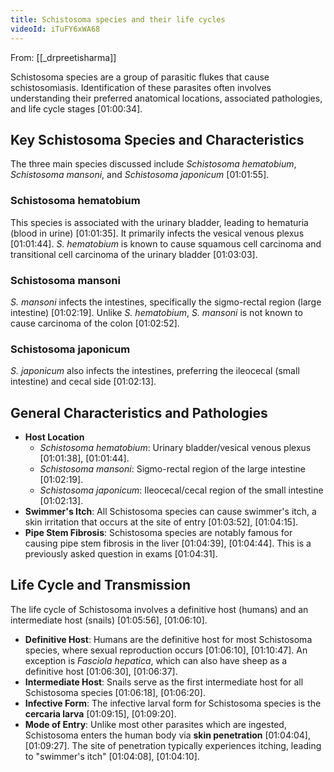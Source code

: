 ```yaml
---
title: Schistosoma species and their life cycles
videoId: iTuFY6xWA68
---
```


From: [[_drpreetisharma]] <br/> 

Schistosoma species are a group of parasitic flukes that cause schistosomiasis. Identification of these parasites often involves understanding their preferred anatomical locations, associated pathologies, and life cycle stages <a class="yt-timestamp" data-t="01:00:34">[01:00:34]</a>.

## Key Schistosoma Species and Characteristics

The three main species discussed include _Schistosoma hematobium_, _Schistosoma mansoni_, and _Schistosoma japonicum_ <a class="yt-timestamp" data-t="01:01:55">[01:01:55]</a>.

### Schistosoma hematobium
This species is associated with the urinary bladder, leading to hematuria (blood in urine) <a class="yt-timestamp" data-t="01:01:35">[01:01:35]</a>. It primarily infects the vesical venous plexus <a class="yt-timestamp" data-t="01:01:44">[01:01:44]</a>. _S. hematobium_ is known to cause squamous cell carcinoma and transitional cell carcinoma of the urinary bladder <a class="yt-timestamp" data-t="01:03:03">[01:03:03]</a>.

### Schistosoma mansoni
_S. mansoni_ infects the intestines, specifically the sigmo-rectal region (large intestine) <a class="yt-timestamp" data-t="01:02:19">[01:02:19]</a>. Unlike _S. hematobium_, _S. mansoni_ is not known to cause carcinoma of the colon <a class="yt-timestamp" data-t="01:02:52">[01:02:52]</a>.

### Schistosoma japonicum
_S. japonicum_ also infects the intestines, preferring the ileocecal (small intestine) and cecal side <a class="yt-timestamp" data-t="01:02:13">[01:02:13]</a>.

## General Characteristics and Pathologies

*   **Host Location**
    *   _Schistosoma hematobium_: Urinary bladder/vesical venous plexus <a class="yt-timestamp" data-t="01:01:38">[01:01:38]</a>, <a class="yt-timestamp" data-t="01:01:44">[01:01:44]</a>.
    *   _Schistosoma mansoni_: Sigmo-rectal region of the large intestine <a class="yt-timestamp" data-t="01:02:19">[01:02:19]</a>.
    *   _Schistosoma japonicum_: Ileocecal/cecal region of the small intestine <a class="yt-timestamp" data-t="01:02:13">[01:02:13]</a>.
*   **Swimmer's Itch**: All Schistosoma species can cause swimmer's itch, a skin irritation that occurs at the site of entry <a class="yt-timestamp" data-t="01:03:52">[01:03:52]</a>, <a class="yt-timestamp" data-t="01:04:15">[01:04:15]</a>.
*   **Pipe Stem Fibrosis**: Schistosoma species are notably famous for causing pipe stem fibrosis in the liver <a class="yt-timestamp" data-t="01:04:39">[01:04:39]</a>, <a class="yt-timestamp" data-t="01:04:44">[01:04:44]</a>. This is a previously asked question in exams <a class="yt-timestamp" data-t="01:04:31">[01:04:31]</a>.

## Life Cycle and Transmission

The life cycle of Schistosoma involves a definitive host (humans) and an intermediate host (snails) <a class="yt-timestamp" data-t="01:05:56">[01:05:56]</a>, <a class="yt-timestamp" data-t="01:06:10">[01:06:10]</a>.

*   **Definitive Host**: Humans are the definitive host for most Schistosoma species, where sexual reproduction occurs <a class="yt-timestamp" data-t="01:06:10">[01:06:10]</a>, <a class="yt-timestamp" data-t="01:10:47">[01:10:47]</a>. An exception is _Fasciola hepatica_, which can also have sheep as a definitive host <a class="yt-timestamp" data-t="01:06:30">[01:06:30]</a>, <a class="yt-timestamp" data-t="01:06:37">[01:06:37]</a>.
*   **Intermediate Host**: Snails serve as the first intermediate host for all Schistosoma species <a class="yt-timestamp" data-t="01:06:18">[01:06:18]</a>, <a class="yt-timestamp" data-t="01:06:20">[01:06:20]</a>.
*   **Infective Form**: The infective larval form for Schistosoma species is the **cercaria larva** <a class="yt-timestamp" data-t="01:09:15">[01:09:15]</a>, <a class="yt-timestamp" data-t="01:09:20">[01:09:20]</a>.
*   **Mode of Entry**: Unlike most other parasites which are ingested, Schistosoma enters the human body via **skin penetration** <a class="yt-timestamp" data-t="01:04:04">[01:04:04]</a>, <a class="yt-timestamp" data-t="01:09:27">[01:09:27]</a>. The site of penetration typically experiences itching, leading to "swimmer's itch" <a class="yt-timestamp" data-t="01:04:08">[01:04:08]</a>, <a class="yt-timestamp" data-t="01:04:10">[01:04:10]</a>.